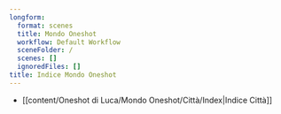 ```yaml
---
longform:
  format: scenes
  title: Mondo Oneshot
  workflow: Default Workflow
  sceneFolder: /
  scenes: []
  ignoredFiles: []
title: Indice Mondo Oneshot
---
```

- [[content/Oneshot di Luca/Mondo Oneshot/Città/Index|Indice Città]]